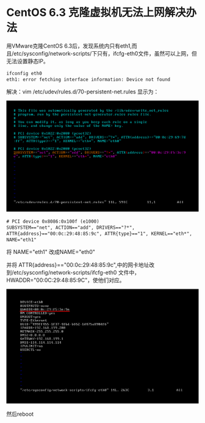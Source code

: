 # CentOS 6.3 克隆虚拟机无法上网解决办法

用VMware克隆CentOS 6.3后，发现系统内只有eth1,而且/etc/sysconfig/network-scripts/下只有，ifcfg-eth0文件，虽然可以上网，但无法设置静态IP。

	ifconfig eth0
	eth1: error fetching interface information: Device not found

解决：vim /etc/udev/rules.d/70-persistent-net.rules 显示为：

<img src="./img/clone/01.png" />

	# PCI device 0x8086:0x100f (e1000)
	SUBSYSTEM=="net", ACTION=="add", DRIVERS=="?*", ATTR{address}=="00:0c:29:48:85:9c", ATTR{type}=="1", KERNEL=="eth*", NAME="eth1"

将 NAME="eth1" 改成NAME="eth0"

并将 ATTR{address}=="00:0c:29:48:85:9c",中的网卡地址改到/etc/sysconfig/network-scripts/ifcfg-eth0 文件中，HWADDR="00:0C:29:48:85:9C"，使他们对应。

<img src="./img/clone/02.png" />

然后reboot